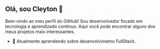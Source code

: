 
## Olá, sou __Cleyton__ 👋

Bem-vindo ao meu perfil do GitHub! Sou desenvolvedor focado em tecnologia e aprendizado contínuo. Aqui você pode encontrar alguns dos meus projetos mais interessantes.


- 🌱 Atualmente aprendendo sobre desenvolvimetno FullStack.


